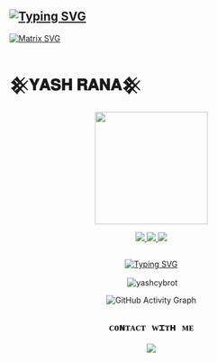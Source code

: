 ## [![Typing SVG](https://readme-typing-svg.herokuapp.com?font=Rockstar-ExtraBold&color=F045EB&lines=𝐖𝐄𝐋𝐂𝐎𝐌𝐄+𝐓𝐎+𝐘𝐀𝐒𝐇+𝐏𝐑𝐎𝐅𝐈𝐋𝐄.;𝐇𝐄𝐑𝐄+𝐘𝐎𝐔+𝐂𝐀𝐍+𝐅𝐈𝐍𝐃+𝐏𝐑𝐎𝐉𝐄𝐂𝐓𝐒;𝐓𝐇𝐀𝐍𝐊𝐒+𝐅𝐎𝐑+𝐕𝐈𝐒𝐈𝐓𝐈𝐍𝐆+𝐌𝐘+𝐑𝐎𝐅𝐈𝐋𝐄 )](https://git.io/typing-svg)

[![Matrix SVG](https://raw.githubusercontent.com/rodrigograca31/rodrigograca31/master/matrix.svg)](https://chat.whatsapp.com/Imi0xFyoBmIBUSc7C947TL)

# 𒆜𝐘𝐀𝐒𝐇 𝐑𝐀𝐍𝐀𒆜

<div align="center">
  <img border-radius: 15px src="https://github.com/account" width="200" height="200"/>

<p align="center">
  <a href="https://instagram.com/mr._hacktivist"><img src="https://img.shields.io/badge/Instagram-E4405F?style=for-the-badge&logo=instagram&logoColor=white"/> 
  <a href="https://instagram.com/mr._hacktivist"><img src="https://img.shields.io/badge/Linkedin-1cb0ff?style=for-the-badge&logo=linkedin&logoColor=003e5f"/> 
  <a href="https://wa.me/12062785249"><img src="https://img.shields.io/badge/WhatsApp-25D366?style=for-the-badge&logo=whatsapp&logoColor=white" />
</p>

## <!-- Typing SVG -->
<p align="center">
    <a href="https://git.io/J0hKr">
  <img
 src="https://readme-typing-svg.herokuapp.com?size=30&width=800&lines=𒆜𝐘𝐀𝐒𝐇+𝐑𝐀𝐍𝐀𒆜;IS+ALWAYS+HERE+FOR+YOU."
            alt="Typing SVG"
        />
    </a>
</p>

<p align="center">
<p>&nbsp;<img align="center" src="https://github-readme-stats.vercel.app/api?username=Yashrana1010&show_icons=true&theme=dark&locale=en"alt="yashcybrot" /></p>
    
  <div align="center">
       
  ![GitHub Activity Graph](https://github-readme-activity-graph.vercel.app/graph?username=Yashrana1010&bg_color=000000&color=4fff67&line=4fff67&point=ffffff&area=true&hide_border=true)
  </div>
 

  

## ```ᴄᴏɴᴛᴀᴄᴛ ᴡɪᴛʜ ᴍᴇ```
<p align="center">
<a href="https://wa.me/+918130923346"><img src="https://img.shields.io/badge/Contact YASH-25D366?style=for-the-badge&logo=whatsapp&logoColor=white" />
<br>
</p>

